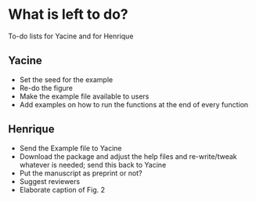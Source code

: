 # What is left to do?
To-do lists for Yacine and for Henrique

## Yacine
- Set the seed for the example
- Re-do the figure
- Make the example file available to users
- Add examples on how to run the functions at the end of every function

## Henrique
- Send the Example file to Yacine
- Download the package and adjust the help files and re-write/tweak whatever is needed; send this back to Yacine
- Put the manuscript as preprint or not?
- Suggest reviewers
- Elaborate caption of Fig. 2

